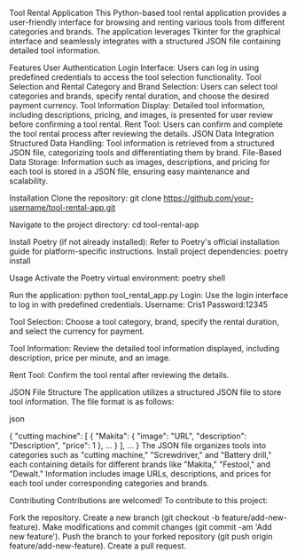 Tool Rental Application
This Python-based tool rental application provides a user-friendly interface for browsing and renting various tools from different categories and brands. The application leverages Tkinter for the graphical interface and seamlessly integrates with a structured JSON file containing detailed tool information.


Features
User Authentication
Login Interface: Users can log in using predefined credentials to access the tool selection functionality.
Tool Selection and Rental
Category and Brand Selection: Users can select tool categories and brands, specify rental duration, and choose the desired payment currency.
Tool Information Display: Detailed tool information, including descriptions, pricing, and images, is presented for user review before confirming a tool rental.
Rent Tool: Users can confirm and complete the tool rental process after reviewing the details.
JSON Data Integration
Structured Data Handling: Tool information is retrieved from a structured JSON file, categorizing tools and differentiating them by brand.
File-Based Data Storage: Information such as images, descriptions, and pricing for each tool is stored in a JSON file, ensuring easy maintenance and scalability.


Installation
Clone the repository:
git clone https://github.com/your-username/tool-rental-app.git

Navigate to the project directory:
cd tool-rental-app

Install Poetry (if not already installed):
Refer to Poetry's official installation guide for platform-specific instructions.
Install project dependencies:
poetry install

Usage
Activate the Poetry virtual environment:
poetry shell

Run the application:
python tool_rental_app.py
Login: Use the login interface to log in with predefined credentials.
Username: Cris1
Password:12345

Tool Selection: Choose a tool category, brand, specify the rental duration, and select the currency for payment.

Tool Information: Review the detailed tool information displayed, including description, price per minute, and an image.

Rent Tool: Confirm the tool rental after reviewing the details.


JSON File Structure
The application utilizes a structured JSON file to store tool information. The file format is as follows:

json

{
    "cutting machine": [
        {
            "Makita": {
                "image": "URL",
                "description": "Description",
                "price": 1
            },
            ...
        }
    ],
    ...
}
The JSON file organizes tools into categories such as "cutting machine," "Screwdriver," and "Battery drill," each containing details for different brands like "Makita," "Festool," and "Dewalt." Information includes image URLs, descriptions, and prices for each tool under corresponding categories and brands.

Contributing
Contributions are welcomed! To contribute to this project:

Fork the repository.
Create a new branch (git checkout -b feature/add-new-feature).
Make modifications and commit changes (git commit -am 'Add new feature').
Push the branch to your forked repository (git push origin feature/add-new-feature).
Create a pull request.


